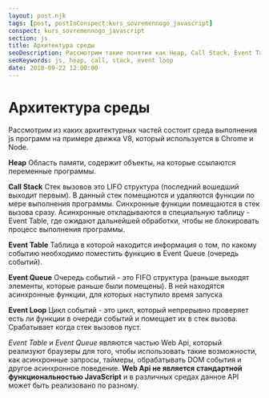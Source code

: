 ```yaml
---
layout: post.njk
tags: [post, postInConspect:kurs_sovremennogo_javascript]
conspect: kurs_sovremennogo_javascript
section: js
title: Архитектура среды
seoDescription: Рассмотрим такие понятия как Heap, Call Stack, Event Table, Event Queue и Event Loop и их роль в выполнении JavaScript программ.
seoKeywords: js, heap, call, stack, event loop
date: 2018-09-22 12:00:00
---
```

# Архитектура среды

Рассмотрим из каких архитектурных частей состоит среда выполнения js программ на примере движка V8, который используется в Chrome и Node.

**Heap**
Область памяти, содержит объекты, на которые ссылаются переменные программы.

**Call Stack**
Стек вызовов это LIFO структура (последний вошедший выходит первым). В данный стек помещаются и удаляются функции по мере выполнения программы. Синхронные функции помещаются в стек вызова сразу. Асинхронные откладываются в специальную таблицу - Event Table, где ожидают дальнейшей обработки, чтобы не блокировать процесс выполнения программы.

**Event Table**
Таблица в которой находится информация о том, по какому событию необходимо поместить функцию в Event Queue (очередь событий).

**Event Queue**
Очередь событий - это FIFO структура (раньше выходят элементы, которые раньше были помещены). В ней находятся асинхронные функции, для которых наступило время запуска

**Event Loop**
Цикл событий - это цикл, который непрерывно проверяет есть ли функции в очереди событий и помещает их в стек вызова. Срабатывает когда стек вызовов пуст.

*Event Table* и *Event Queue* являются частью Web Api, который реализуют браузеры для того, чтобы использовать такие возможности, как асинхронные запросы, таймеры, обрабатывать DOM события и другое асинхронное поведение. **Web Api не является стандартной функциональностью JavaScript** и в различных средах данное API может быть реализовано по разному.